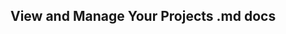 <webui-data data-page-title="Docs" data-page-subtitle="Manage your project documentation"></webui-data>

## View and Manage Your Projects .md docs

<app-doc-manager></app-doc-manager>
